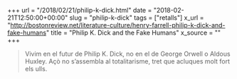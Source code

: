 +++
url = "/2018/02/21/philip-k-dick.html"
date = "2018-02-21T12:50:00+00:00"
slug = "philip-k-dick"
tags = ["retalls"]
x_url = "http://bostonreview.net/literature-culture/henry-farrell-philip-k-dick-and-fake-humans"
title = "Philip K. Dick and the Fake Humans"
x_source = ""
+++


> Vivim en el futur de Philip K. Dick, no en el de George Orwell o Aldous Huxley. Açò no s’assembla al totalitarisme, tret que acluques molt fort els ulls.

